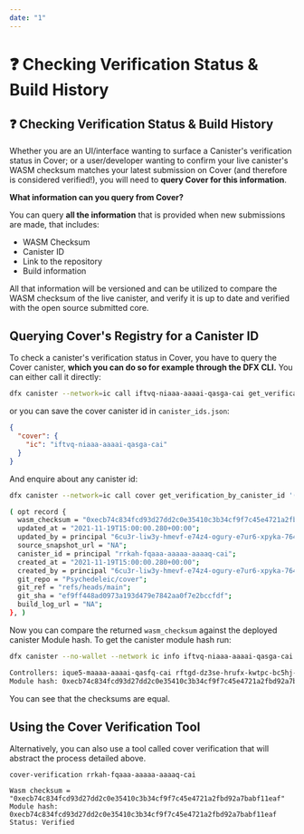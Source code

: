 ```yaml
---
date: "1"
---
```

# ❓ Checking Verification Status & Build History

## ❓ Checking Verification Status & Build History

Whether you are an UI/interface wanting to surface a Canister's verification status in Cover; or a user/developer wanting to confirm your live canister's WASM checksum matches your latest submission on Cover (and therefore is considered verified!), you will need to **query Cover for this information**.


**What information can you query from Cover?**

You can query **all the information** that is provided when new submissions are made, that includes:

- WASM Checksum
- Canister ID
- Link to the repository
- Build information

All that information will be versioned and can be utilized to compare the WASM checksum of the live canister, and verify it is up to date and verified with the open source submitted core.


## Querying Cover's Registry for a Canister ID


To check a canister's verification status in Cover, you have to query the Cover canister, **which you can do so for example through the DFX CLI.** You can either call it directly:

```sh
dfx canister --network=ic call iftvq-niaaa-aaaai-qasga-cai get_verification_by_canister_id '(principal"rrkah-fqaaa-aaaaa-aaaaq-cai")'
```

or you can save the cover canister id in `canister_ids.json`:
```json
{
  "cover": {
    "ic": "iftvq-niaaa-aaaai-qasga-cai"
  }
}
```
And enquire about any canister id:
```sh
dfx canister --network=ic call cover get_verification_by_canister_id '(principal"rrkah-fqaaa-aaaaa-aaaaq-cai")'

( opt record { 
  wasm_checksum = "0xecb74c834fcd93d27dd2c0e35410c3b34cf9f7c45e4721a2fbd92a7babf11eaf"; 
  updated_at = "2021-11-19T15:00:00.280+00:00"; 
  updated_by = principal "6cu3r-liw3y-hmevf-e74z4-ogury-e7ur6-xpyka-764on-gcaqs-cbjps-7qe"; 
  source_snapshot_url = "NA"; 
  canister_id = principal "rrkah-fqaaa-aaaaa-aaaaq-cai"; 
  created_at = "2021-11-19T15:00:00.280+00:00"; 
  created_by = principal "6cu3r-liw3y-hmevf-e74z4-ogury-e7ur6-xpyka-764on-gcaqs-cbjps-7qe";
  git_repo = "Psychedeleic/cover"; 
  git_ref = "refs/heads/main"; 
  git_sha = "ef9ff448ad0973a193d479e7842aa0f7e2bccfdf"; 
  build_log_url = "NA"; 
}, )
```

Now you can compare the returned `wasm_checksum` against the deployed canister Module hash.
To get the canister module hash run:
```sh
dfx canister --no-wallet --network ic info iftvq-niaaa-aaaai-qasga-cai          

Controllers: ique5-maaaa-aaaai-qasfq-cai rftgd-dz3se-hrufx-kwtpc-bc5hj-ha54l-lhxnm-chz5z-5tfmq-6th4y-eqe s4jec-wiaaa-aaaah-qch4q-cai
Module hash: 0xecb74c834fcd93d27dd2c0e35410c3b34cf9f7c45e4721a2fbd92a7babf11eaf
```

You can see that the checksums are equal. 

## Using the Cover Verification Tool

Alternatively, you can also use a tool called cover verification that will abstract the process detailed above.
```
cover-verification rrkah-fqaaa-aaaaa-aaaaq-cai

Wasm checksum = "0xecb74c834fcd93d27dd2c0e35410c3b34cf9f7c45e4721a2fbd92a7babf11eaf"
Module hash: 0xecb74c834fcd93d27dd2c0e35410c3b34cf9f7c45e4721a2fbd92a7babf11eaf
Status: Verified
```